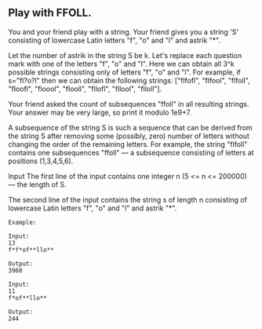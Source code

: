 ## Play with FFOLL.

You and your friend play with a string.
Your friend gives you a string 'S' consisting of lowercase Latin letters "f", "o" and "l" and astrik "*".

Let the number of astrik in the string S be k. Let's replace each question mark with one of the letters "f", "o" and "l". Here we can obtain all 3^k possible strings consisting only of letters "f", "o" and "l". For example, if s="fl?o?l" then we can obtain the following strings: ["flfofl", "flfool", "flfoll", "floofl", "floool", "flooll", "fllofl", "fllool", "flloll"].

Your friend asked the count of subsequences "ffoll" in all resulting strings.
Your answer may be very large, so print it modulo 1e9+7.

A subsequence of the string S is such a sequence that can be derived from the string S after removing some 
(possibly, zero) number of letters without changing the order of the remaining letters. For example, the
string "flfoll" contains one subsequences "ffoll" — a subsequence consisting of letters at positions (1,3,4,5,6).

Input
The first line of the input contains one integer n (5 <= n <= 200000) — the length of S.

The second line of the input contains the string s of length n consisting of lowercase Latin letters 
"f", "o" and "l" and astrik "*".

```
Example:

Input:
13
f*f*of**llo**

Output:
3960

Input:
11
f*of**llo**

Output:
244

```

